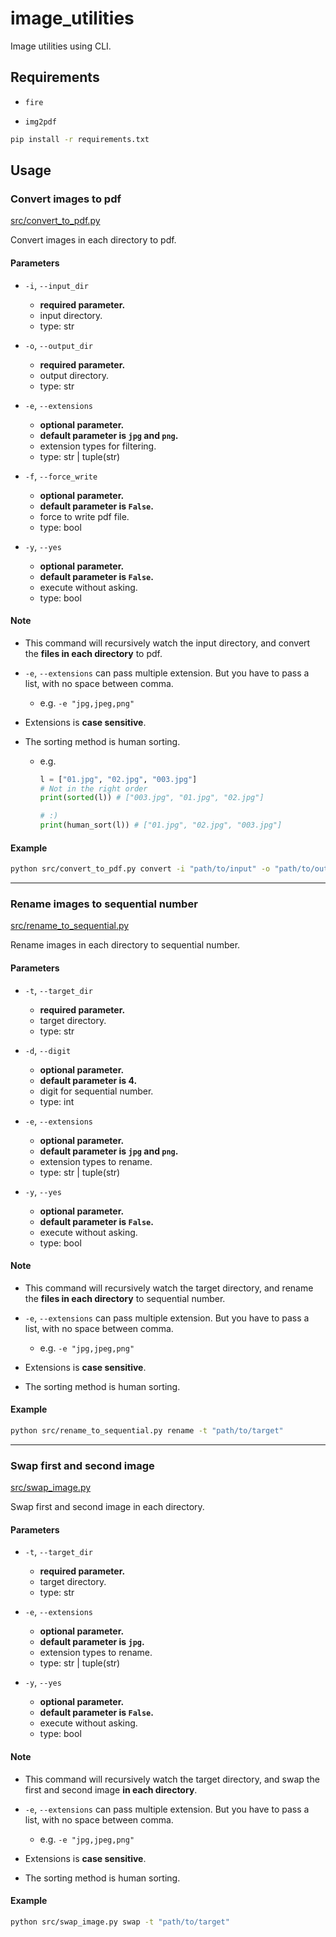 # image_utilities

Image utilities using CLI.

## Requirements

- `fire`

- `img2pdf`

```sh
pip install -r requirements.txt
```

## Usage

### Convert images to pdf

[src/convert_to_pdf.py](src/convert_to_pdf.py)

Convert images in each directory to pdf.

#### Parameters

- `-i`, `--input_dir`

  - **required parameter.**
  - input directory.
  - type: str

- `-o`, `--output_dir`

  - **required parameter.**
  - output directory.
  - type: str

- `-e`, `--extensions`

  - **optional parameter.**
  - **default parameter is `jpg` and `png`.**
  - extension types for filtering.
  - type: str | tuple(str)

- `-f`, `--force_write`

  - **optional parameter.**
  - **default parameter is `False`.**
  - force to write pdf file.
  - type: bool

- `-y`, `--yes`

  - **optional parameter.**
  - **default parameter is `False`.**
  - execute without asking.
  - type: bool

#### Note

- This command will recursively watch the input directory, and convert the **files in each directory** to pdf.

- `-e`, `--extensions` can pass multiple extension. But you have to pass a list, with no space between comma.
  - e.g. `-e "jpg,jpeg,png"`
- Extensions is **case sensitive**.

- The sorting method is human sorting.

  - e.g.

    ```python
    l = ["01.jpg", "02.jpg", "003.jpg"]
    # Not in the right order
    print(sorted(l)) # ["003.jpg", "01.jpg", "02.jpg"]

    # :)
    print(human_sort(l)) # ["01.jpg", "02.jpg", "003.jpg"]
    ```

#### Example

```bash
python src/convert_to_pdf.py convert -i "path/to/input" -o "path/to/output" -f
```

---

### Rename images to sequential number

[src/rename_to_sequential.py](src/rename_to_sequential.py)

Rename images in each directory to sequential number.

#### Parameters

- `-t`, `--target_dir`

  - **required parameter.**
  - target directory.
  - type: str

- `-d`, `--digit`

  - **optional parameter.**
  - **default parameter is 4.**
  - digit for sequential number.
  - type: int

- `-e`, `--extensions`

  - **optional parameter.**
  - **default parameter is `jpg` and `png`.**
  - extension types to rename.
  - type: str | tuple(str)

- `-y`, `--yes`

  - **optional parameter.**
  - **default parameter is `False`.**
  - execute without asking.
  - type: bool

#### Note

- This command will recursively watch the target directory, and rename the **files in each directory** to sequential number.

- `-e`, `--extensions` can pass multiple extension. But you have to pass a list, with no space between comma.
  - e.g. `-e "jpg,jpeg,png"`
- Extensions is **case sensitive**.

- The sorting method is human sorting.

#### Example

```bash
python src/rename_to_sequential.py rename -t "path/to/target"
```

---

### Swap first and second image

[src/swap_image.py](src/swap_image.py)

Swap first and second image in each directory.

#### Parameters

- `-t`, `--target_dir`

  - **required parameter.**
  - target directory.
  - type: str

- `-e`, `--extensions`

  - **optional parameter.**
  - **default parameter is `jpg`.**
  - extension types to rename.
  - type: str | tuple(str)

- `-y`, `--yes`

  - **optional parameter.**
  - **default parameter is `False`.**
  - execute without asking.
  - type: bool

#### Note

- This command will recursively watch the target directory, and swap the first and second image **in each directory**.

- `-e`, `--extensions` can pass multiple extension. But you have to pass a list, with no space between comma.
  - e.g. `-e "jpg,jpeg,png"`
- Extensions is **case sensitive**.

- The sorting method is human sorting.

#### Example

```bash
python src/swap_image.py swap -t "path/to/target"
```
